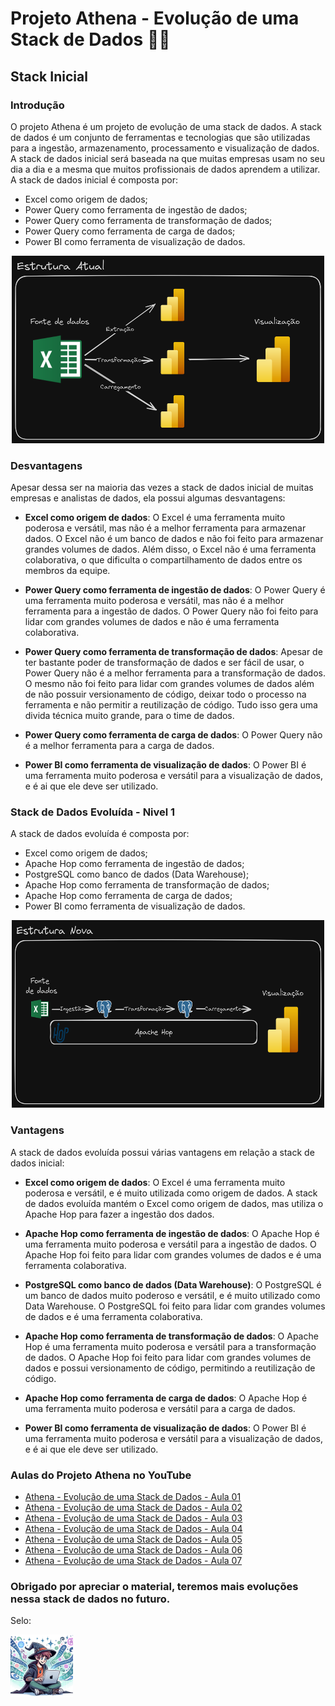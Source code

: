 # Projeto Athena - Evolução de uma Stack de Dados 🧙‍♂️

## Stack Inicial

### Introdução

O projeto Athena é um projeto de evolução de uma stack de dados. A stack de dados é um conjunto de ferramentas e tecnologias que são utilizadas para a ingestão, armazenamento, processamento e visualização de dados. A stack de dados inicial será baseada na que muitas empresas usam no seu dia a dia e a mesma que muitos profissionais de dados aprendem a utilizar. A stack de dados inicial é composta por:

- Excel como origem de dados;
- Power Query como ferramenta de ingestão de dados;
- Power Query como ferramenta de transformação de dados;
- Power Query como ferramenta de carga de dados;
- Power BI como ferramenta de visualização de dados.

<p align="center">
  <img src="img/1.png" width="500" height="300">
</p>

### Desvantagens

Apesar dessa ser na maioria das vezes a stack de dados inicial de muitas empresas e analistas de dados, ela possui algumas desvantagens:

- **Excel como origem de dados**: O Excel é uma ferramenta muito poderosa e versátil, mas não é a melhor ferramenta para armazenar dados. O Excel não é um banco de dados e não foi feito para armazenar grandes volumes de dados. Além disso, o Excel não é uma ferramenta colaborativa, o que dificulta o compartilhamento de dados entre os membros da equipe.

- **Power Query como ferramenta de ingestão de dados**: O Power Query é uma ferramenta muito poderosa e versátil, mas não é a melhor ferramenta para a ingestão de dados. O Power Query não foi feito para lidar com grandes volumes de dados e não é uma ferramenta colaborativa.

- **Power Query como ferramenta de transformação de dados**: Apesar de ter bastante poder de transformação de dados e ser fácil de usar, o Power Query não é a melhor ferramenta para a transformação de dados. O mesmo não foi feito para lidar com grandes volumes de dados além de não possuir versionamento de código, deixar todo o processo na ferramenta e não permitir a reutilização de código. Tudo isso gera uma divida técnica muito grande, para o time de dados.

- **Power Query como ferramenta de carga de dados**: O Power Query não é a melhor ferramenta para a carga de dados.

- **Power BI como ferramenta de visualização de dados**: O Power BI é uma ferramenta muito poderosa e versátil para a visualização de dados, e é ai que ele deve ser utilizado.

### Stack de Dados Evoluída - Nivel 1

A stack de dados evoluída é composta por:

- Excel como origem de dados;
- Apache Hop como ferramenta de ingestão de dados;
- PostgreSQL como banco de dados (Data Warehouse);
- Apache Hop como ferramenta de transformação de dados;
- Apache Hop como ferramenta de carga de dados;
- Power BI como ferramenta de visualização de dados.

<p align="center">
  <img src="img/2.png" width="500" height="300">
</p>

### Vantagens

A stack de dados evoluída possui várias vantagens em relação a stack de dados inicial:

- **Excel como origem de dados**: O Excel é uma ferramenta muito poderosa e versátil, e é muito utilizada como origem de dados. A stack de dados evoluída mantém o Excel como origem de dados, mas utiliza o Apache Hop para fazer a ingestão dos dados.

- **Apache Hop como ferramenta de ingestão de dados**: O Apache Hop é uma ferramenta muito poderosa e versátil para a ingestão de dados. O Apache Hop foi feito para lidar com grandes volumes de dados e é uma ferramenta colaborativa.

- **PostgreSQL como banco de dados (Data Warehouse)**: O PostgreSQL é um banco de dados muito poderoso e versátil, e é muito utilizado como Data Warehouse. O PostgreSQL foi feito para lidar com grandes volumes de dados e é uma ferramenta colaborativa.

- **Apache Hop como ferramenta de transformação de dados**: O Apache Hop é uma ferramenta muito poderosa e versátil para a transformação de dados. O Apache Hop foi feito para lidar com grandes volumes de dados e possui versionamento de código, permitindo a reutilização de código.

- **Apache Hop como ferramenta de carga de dados**: O Apache Hop é uma ferramenta muito poderosa e versátil para a carga de dados.

- **Power BI como ferramenta de visualização de dados**: O Power BI é uma ferramenta muito poderosa e versátil para a visualização de dados, e é ai que ele deve ser utilizado.

### Aulas do Projeto Athena no YouTube

- [Athena - Evolução de uma Stack de Dados - Aula 01](https://www.youtube.com/watch?v=8Q1J7Q8J1jA)
- [Athena - Evolução de uma Stack de Dados - Aula 02](https://www.youtube.com/watch?v=8Q1J7Q8J1jA)
- [Athena - Evolução de uma Stack de Dados - Aula 03](https://www.youtube.com/watch?v=8Q1J7Q8J1jA)
- [Athena - Evolução de uma Stack de Dados - Aula 04](https://www.youtube.com/watch?v=8Q1J7Q8J1jA)
- [Athena - Evolução de uma Stack de Dados - Aula 05](https://www.youtube.com/watch?v=8Q1J7Q8J1jA)
- [Athena - Evolução de uma Stack de Dados - Aula 06](https://www.youtube.com/watch?v=8Q1J7Q8J1jA)
- [Athena - Evolução de uma Stack de Dados - Aula 07](https://www.youtube.com/watch?v=8Q1J7Q8J1jA)

### Obrigado por apreciar o material, teremos mais evoluções nessa stack de dados no futuro. 

Selo:

[<img src="img/image.webp" width="100" height="100">](https://github.com/Linhares015)